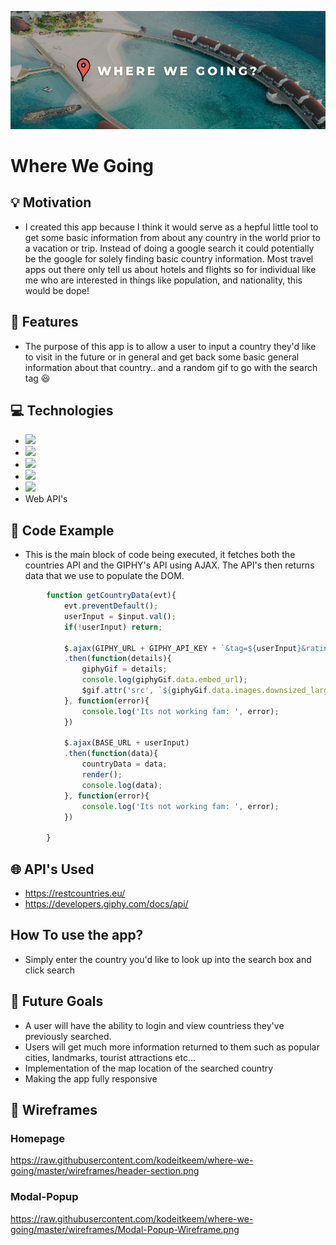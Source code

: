 
![Github Banner](https://raw.githubusercontent.com/kodeitkeem/where-we-going/master/img/Github-banner.png)

# Where We Going

## &#x1f4a1; Motivation
* I created this app because I think it would serve as a hepful little tool to get some basic information from about any country in the world prior to a vacation or trip. Instead of doing a google search it could potentially be the google for solely finding basic country information. Most travel apps out there only tell us about hotels and flights so for individual like me who are interested in things like population, and nationality, this would be dope!

## 	&#x1f511; Features 
* The purpose of this app is to allow a user to input a country they'd like to visit in the future or in general and get back some basic general information about that country.. and a random gif to go with the search tag &#x1f603;

## &#x1f4bb; Technologies
* ![](https://img.shields.io/badge/HTML5-informational?style=flat-square&logo=HTML5&logoColor=white&color=000000)
* ![](https://img.shields.io/badge/CSS3-informational?style=flat-square&logo=CSS3&logoColor=white&color=000000)
* ![](https://img.shields.io/badge/JavaScript-informational?style=flat-square&logo=JavaScript&logoColor=white&color=000000)
* ![](https://img.shields.io/badge/JQuery-informational?style=flat-square&logo=JQuery&logoColor=white&color=000000)
* ![](https://img.shields.io/badge/Bootstrap4-informational?style=flat-square&logo=Bootstrap&logoColor=white&color=000000)
* Web API's

## &#x1f680; Code Example
* This is the main block of code being executed, it fetches both the countries API and the GIPHY's API using AJAX. The API's then returns data that we use to populate the DOM. 

```javascript
        function getCountryData(evt){
            evt.preventDefault();
            userInput = $input.val();
            if(!userInput) return;

            $.ajax(GIPHY_URL + GIPHY_API_KEY + `&tag=${userInput}&rating=g`)
            .then(function(details){
                giphyGif = details;
                console.log(giphyGif.data.embed_url);
                $gif.attr('src', `${giphyGif.data.images.downsized_large.url}`);
            }, function(error){
                console.log('Its not working fam: ', error);
            })
            
            $.ajax(BASE_URL + userInput)
            .then(function(data){
                countryData = data;
                render();
                console.log(data);
            }, function(error){
                console.log('Its not working fam: ', error);
            })

        }
```

## &#x1f310; API's Used
* https://restcountries.eu/
* https://developers.giphy.com/docs/api/

## How To use the app?
* Simply enter the country you'd like to look up into the search box and click search

## &#x1f52e; Future Goals
* A user will have the ability to login and view countriess they've previously searched. 
* Users will get much more information returned to them such as popular cities, landmarks, tourist attractions etc...
* Implementation of the map location of the searched country 
* Making the app fully responsive

## &#x1f4d0; Wireframes
### Homepage
https://raw.githubusercontent.com/kodeitkeem/where-we-going/master/wireframes/header-section.png

### Modal-Popup
https://raw.githubusercontent.com/kodeitkeem/where-we-going/master/wireframes/Modal-Popup-Wireframe.png